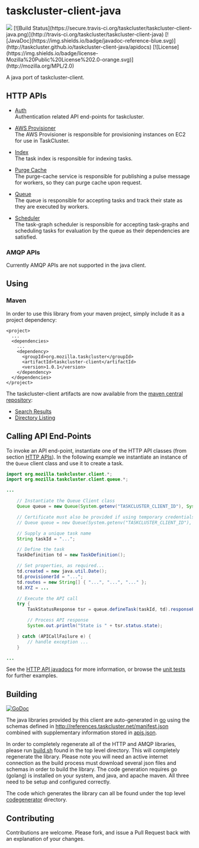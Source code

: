 # taskcluster-client-java

<img src="https://tools.taskcluster.net/lib/assets/taskcluster-120.png" />
[![Build Status](https://secure.travis-ci.org/taskcluster/taskcluster-client-java.png)](http://travis-ci.org/taskcluster/taskcluster-client-java)
[![JavaDoc](https://img.shields.io/badge/javadoc-reference-blue.svg)](http://taskcluster.github.io/taskcluster-client-java/apidocs)
[![License](https://img.shields.io/badge/license-Mozilla%20Public%20License%202.0-orange.svg)](http://mozilla.org/MPL/2.0)

A java port of taskcluster-client.

## HTTP APIs

* [Auth](http://taskcluster.github.io/taskcluster-client-java/apidocs/org/mozilla/taskcluster/client/auth/Auth.html)  
  Authentication related API end-points for taskcluster.

* [AWS Provisioner](http://taskcluster.github.io/taskcluster-client-java/apidocs/org/mozilla/taskcluster/client/awsprovisioner/AwsProvisioner.html)  
  The AWS Provisioner is responsible for provisioning instances on EC2 for use in TaskCluster.

* [Index](http://taskcluster.github.io/taskcluster-client-java/apidocs/org/mozilla/taskcluster/client/index/Index.html)  
  The task index is responsible for indexing tasks.

* [Purge Cache](http://taskcluster.github.io/taskcluster-client-java/apidocs/org/mozilla/taskcluster/client/purgecache/PurgeCache.html)  
  The purge-cache service is responsible for publishing a pulse message for workers, so they can purge cache upon request.

* [Queue](http://taskcluster.github.io/taskcluster-client-java/apidocs/org/mozilla/taskcluster/client/queue/Queue.html)  
  The queue is responsible for accepting tasks and track their state as they are executed by workers.

* [Scheduler](http://taskcluster.github.io/taskcluster-client-java/apidocs/org/mozilla/taskcluster/client/scheduler/Scheduler.html)  
  The task-graph scheduler is responsible for accepting task-graphs and scheduling tasks for evaluation by the queue as their dependencies are satisfied.

### AMQP APIs

Currently AMQP APIs are not supported in the java client.

## Using

### Maven

In order to use this library from your maven project, simply include it as a project dependency:

```
<project>
  ...
  <dependencies>
    ...
    <dependency>
      <groupId>org.mozilla.taskcluster</groupId>
      <artifactId>taskcluster-client</artifactId>
      <version>1.0.1</version>
    </dependency>
  </dependencies>
</project>
```

The taskcluster-client artifacts are now available from the [maven central repository](http://central.sonatype.org/):

* [Search Results](http://search.maven.org/#search|gav|1|g%3A%22org.mozilla.taskcluster%22%20AND%20a%3A%22taskcluster-client%22)
* [Directory Listing](https://repo1.maven.org/maven2/org/mozilla/taskcluster/taskcluster-client/1.0.1/)

## Calling API End-Points

To invoke an API end-point, instantiate one of the HTTP API classes (from section [HTTP APIs](#http-apis)).
In the following example we instantiate an instance of the `Queue` client class and use it to create a task.

```java
import org.mozilla.taskcluster.client.*;
import org.mozilla.taskcluster.client.queue.*;

...

    // Instantiate the Queue Client class
    Queue queue = new Queue(System.getenv("TASKCLUSTER_CLIENT_ID"), System.getenv("TASKCLUSTER_ACCESS_TOKEN"));

    // Certificate must also be provided if using temporary credentials
    // Queue queue = new Queue(System.getenv("TASKCLUSTER_CLIENT_ID"), System.getenv("TASKCLUSTER_ACCESS_TOKEN"), System.getenv("TASKCLUSTER_CERTIFICATE"));

    // Supply a unique task name
    String taskId = "...";

    // Define the task
    TaskDefinition td = new TaskDefinition();

    // Set properties, as required...
    td.created = new java.util.Date();
    td.provisionerId = "...";
    td.routes = new String[] { "...", "...", "..." };
    td.XYZ = ...

    // Execute the API call
    try {
        TaskStatusResponse tsr = queue.defineTask(taskId, td).responsePayload;

        // Process API response
        System.out.println("State is " + tsr.status.state);

    } catch (APICallFailure e) {
        // handle exception ...
    }

...
```

See the [HTTP API javadocs](#http-apis) for more information, or browse the [unit tests](https://github.com/taskcluster/taskcluster-client-java/tree/master/src/test/java/org/mozilla/taskcluster) for further examples.
## Building

[![GoDoc](https://godoc.org/github.com/taskcluster/taskcluster-client-java?status.png)](https://godoc.org/github.com/taskcluster/taskcluster-client-java)

The java libraries provided by this client are auto-generated in
[go](https://golang.org/) using the schemas defined in
http://references.taskcluster.net/manifest.json combined with supplementary
information stored in
[apis.json](https://github.com/taskcluster/taskcluster-client-java/blob/master/codegenerator/model/apis.json).

In order to completely regenerate all of the HTTP and AMQP libraries, please run
[build.sh](https://github.com/taskcluster/taskcluster-client-java/blob/master/build.sh)
found in the top level directory. This will completely regenerate the library.
Please note you will need an active internet connection as the build process
must download several json files and schemas in order to build the library. The
code generation requires go (golang) is installed on your system, and java, and
apache maven. All three need to be setup and configured correctly.

The code which generates the library can all be found under the top level
[codegenerator](https://github.com/taskcluster/taskcluster-client-java/tree/master/codegenerator)
directory.

## Contributing

Contributions are welcome. Please fork, and issue a Pull Request back with an explanation of your changes.
